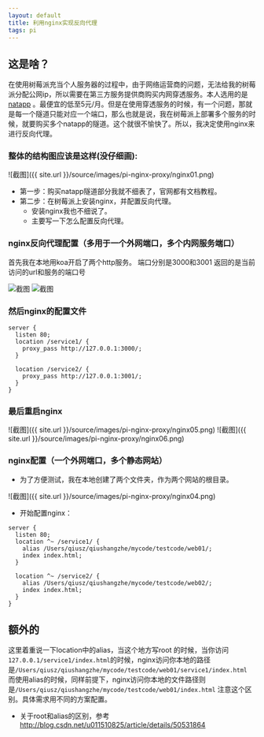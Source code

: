 ```yaml
---
layout: default
title: 利用nginx实现反向代理
tags: pi
---
```


## 这是啥？

在使用树莓派充当个人服务器的过程中，由于网络运营商的问题，无法给我的树莓派分配公网ip，所以需要在第三方服务提供商购买内网穿透服务。本人选用的是 [natapp](https://natapp.cn/) 。最便宜的低至5元/月。但是在使用穿透服务的时候，有一个问题，那就是每一个隧道只能对应一个端口，那么也就是说，我在树莓派上部署多个服务的时候，就要购买多个natapp的隧道。这个就很不愉快了。所以，我决定使用nginx来进行反向代理。

### 整体的结构图应该是这样(没仔细画):

![截图]({{ site.url }}/source/images/pi-nginx-proxy/nginx01.png)

- 第一步：购买natapp隧道部分我就不细表了，官网都有文档教程。
- 第二步：在树莓派上安装nginx，并配置反向代理。
    - 安装nginx我也不细说了。
    - 主要写一下怎么配置反向代理。

### nginx反向代理配置（多用于一个外网端口，多个内网服务端口）
首先我在本地用koa开启了两个http服务。
端口分别是3000和3001
返回的是当前访问的url和服务的端口号

![截图]({{site.url}}/source/images/pi-nginx-proxy/nginx02.png)
![截图]({{site.url}}/source/images/pi-nginx-proxy/nginx03.png)

### 然后nginx的配置文件
```nginx
server {
  listen 80;
  location /service1/ {
    proxy_pass http://127.0.0.1:3000/;
  }

  location /service2/ {
    proxy_pass http://127.0.0.1:3001/;
  }
}
```
### 最后重启nginx

![截图]({{ site.url }}/source/images/pi-nginx-proxy/nginx05.png)
![截图]({{ site.url }}/source/images/pi-nginx-proxy/nginx06.png)

### nginx配置（一个外网端口，多个静态网站）

- 为了方便测试，我在本地创建了两个文件夹，作为两个网站的根目录。

![截图]({{ site.url }}/source/images/pi-nginx-proxy/nginx04.png)

- 开始配置nginx：

```nginx
server {
  listen 80;
  location ^~ /service1/ {
    alias /Users/qiusz/qiushangzhe/mycode/testcode/web01/;
    index index.html;
  }

  location ^~ /service2/ {
    alias /Users/qiusz/qiushangzhe/mycode/testcode/web02/;
    index index.html;
  }
}

```


## 额外的

这里着重说一下location中的alias，当这个地方写root 的时候，当你访问`127.0.0.1/service1/index.html`的时候，nginx访问你本地的路径是`/Users/qiusz/qiushangzhe/mycode/testcode/web01/service1/index.html` 而使用alias的时候，同样前提下，nginx访问你本地的文件路径则是`/Users/qiusz/qiushangzhe/mycode/testcode/web01/index.html` 注意这个区别。具体需求用不同的方案配置。

- 关于root和alias的区别，参考 http://blog.csdn.net/u011510825/article/details/50531864
